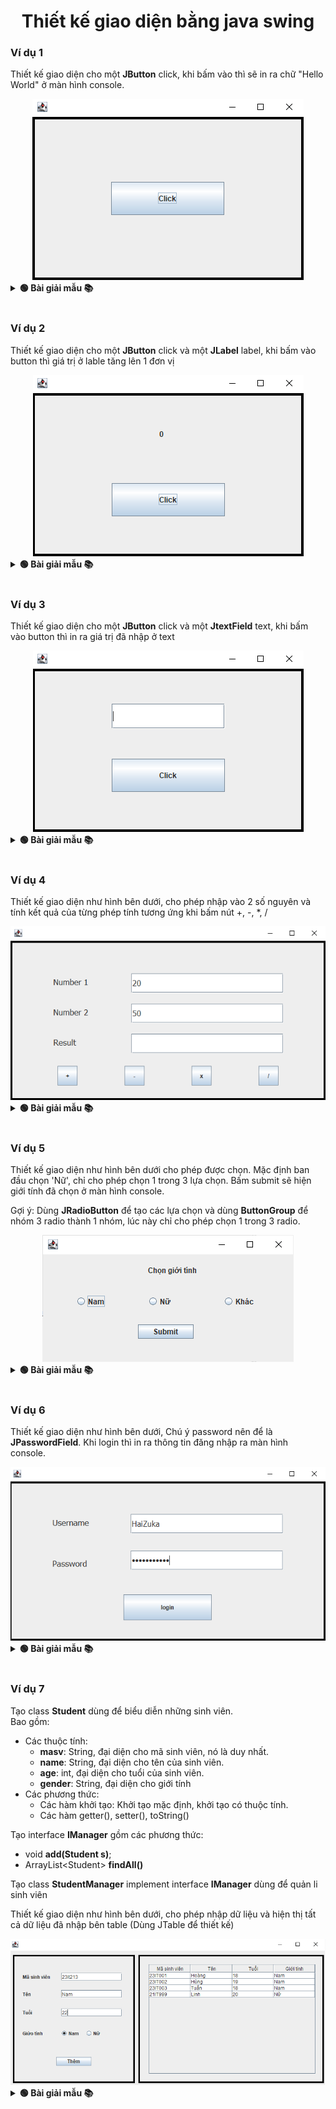 <div align="center">

# Thiết kế giao diện bằng java swing

</div>

### Ví dụ 1

Thiết kế giao diện cho một **JButton** click, khi bấm vào thì sẽ in ra chữ "Hello World" ở màn hình console.

<div align="center"><img src="./images/ui.png"></div>

<details>
<summary> <strong>🟢 Bài giải mẫu 📚</strong></summary>

```java
package test;

import java.awt.EventQueue;

import javax.swing.JFrame;
import javax.swing.JPanel;
import javax.swing.border.EmptyBorder;
import javax.swing.JButton;
import java.awt.event.ActionListener;
import java.awt.event.ActionEvent;

public class Test extends JFrame {

	private JPanel contentPane;

	/**
	 * Launch the application.
	 */
	public static void main(String[] args) {
		EventQueue.invokeLater(new Runnable() {
			public void run() {
				try {
					Test frame = new Test();
					frame.setVisible(true);
				} catch (Exception e) {
					e.printStackTrace();
				}
			}
		});
	}

	/**
	 * Create the frame.
	 */
	public Test() {
		setDefaultCloseOperation(JFrame.EXIT_ON_CLOSE);
		setBounds(100, 100, 450, 300);
		contentPane = new JPanel();
		contentPane.setBorder(new EmptyBorder(5, 5, 5, 5));

		setContentPane(contentPane);
		contentPane.setLayout(null);
		
		JButton btnNewButton = new JButton("Click");
		btnNewButton.addActionListener(new ActionListener() {
			public void actionPerformed(ActionEvent e) {
				System.out.println("Hello World");
			}
		});
		btnNewButton.setBounds(90, 85, 256, 67);
		contentPane.add(btnNewButton);
	}
}

```

</details>
<br>


### Ví dụ 2

Thiết kế giao diện cho một **JButton** click và một **JLabel** label, khi bấm vào button thì giá trị ở lable tăng lên 1 đơn vị

<div align="center"><img src="./images/ui2.png"></div>

<details>
<summary> <strong>🟢 Bài giải mẫu 📚</strong></summary>

```java
package test;

import java.awt.EventQueue;

import javax.swing.JFrame;
import javax.swing.JPanel;
import javax.swing.border.EmptyBorder;
import javax.swing.JButton;
import java.awt.event.ActionListener;
import java.awt.event.ActionEvent;
import javax.swing.JLabel;
import java.awt.Font;

public class App extends JFrame {

	private JPanel contentPane;
	private int count = 0;
	private JLabel label;

	/**
	 * Launch the application.
	 */
	public static void main(String[] args) {
		EventQueue.invokeLater(new Runnable() {
			public void run() {
				try {
					App frame = new App();
					frame.setVisible(true);
				} catch (Exception e) {
					e.printStackTrace();
				}
			}
		});
	}

	/**
	 * Create the frame.
	 */
	public App() {
		setDefaultCloseOperation(JFrame.EXIT_ON_CLOSE);
		setBounds(100, 100, 450, 300);
		contentPane = new JPanel();
		contentPane.setBorder(new EmptyBorder(5, 5, 5, 5));

		setContentPane(contentPane);
		contentPane.setLayout(null);
		
		JButton btnNewButton = new JButton("Click");
		btnNewButton.addActionListener(new ActionListener() {
			public void actionPerformed(ActionEvent e) {
				count ++;
				label.setText(count + "");
			}
		});
		btnNewButton.setBounds(92, 152, 256, 67);
		contentPane.add(btnNewButton);
		
		label = new JLabel("0");
		label.setFont(new Font("Tahoma", Font.PLAIN, 26));
		label.setBounds(195, 54, 74, 43);
		contentPane.add(label);
	}
}

```

</details>
<br>


### Ví dụ 3

Thiết kế giao diện cho một **JButton** click và một **JtextField** text, khi bấm vào button thì in ra giá trị đã nhập ở text

<div align="center"><img src="./images/ui3.png"></div>


<details>
<summary> <strong>🟢 Bài giải mẫu 📚</strong></summary>

```java
package test;

import java.awt.EventQueue;

import javax.swing.JFrame;
import javax.swing.JPanel;
import javax.swing.border.EmptyBorder;
import javax.swing.JButton;
import java.awt.event.ActionListener;
import java.awt.event.ActionEvent;
import javax.swing.JLabel;
import javax.swing.JTextField;

public class Test extends JFrame {

	private JPanel contentPane;
	private JTextField textField;

	/**
	 * Launch the application.
	 */
	public static void main(String[] args) {
		EventQueue.invokeLater(new Runnable() {
			public void run() {
				try {
					Test frame = new Test();
					frame.setVisible(true);
				} catch (Exception e) {
					e.printStackTrace();
				}
			}
		});
	}

	/**
	 * Create the frame.
	 */
	public Test() {
		setDefaultCloseOperation(JFrame.EXIT_ON_CLOSE);
		setBounds(100, 100, 450, 300);
		contentPane = new JPanel();
		contentPane.setBorder(new EmptyBorder(5, 5, 5, 5));

		setContentPane(contentPane);
		contentPane.setLayout(null);
		
		textField = new JTextField();
		textField.setBounds(69, 37, 291, 67);
		
		JButton btnNewButton = new JButton("Click");
		btnNewButton.addActionListener(new ActionListener() {
			public void actionPerformed(ActionEvent e) {
				String text = textField.getText();
				System.out.println("Content: " + text);
			}
		});
		btnNewButton.setBounds(90, 140, 256, 67);
		contentPane.add(btnNewButton);
		
		
		contentPane.add(textField);
		textField.setColumns(10);
	}
}

```

</details>
<br>

### Ví dụ 4

Thiết kế giao diện như hình bên dưới, cho phép nhập vào 2 số nguyên và tính kết quả của từng phép tính tương ứng khi bấm nút +, -, *, /

<div align="center"><img src="./images/ui5.png"></div>


<details>
<summary> <strong>🟢 Bài giải mẫu 📚</strong></summary>

```java
package test;

import java.awt.EventQueue;

import javax.swing.JFrame;
import javax.swing.JPanel;
import javax.swing.border.EmptyBorder;
import javax.swing.JButton;
import java.awt.event.ActionListener;
import java.awt.event.ActionEvent;
import javax.swing.JLabel;
import javax.swing.JOptionPane;
import javax.swing.JTextField;

public class Test extends JFrame {

	private JPanel contentPane;
	private JLabel lblNewLabel;
	private JButton nutton1;
	private JTextField text1;
	private JTextField text2;
	private JLabel lblNumber;
	private JTextField text3;
	private JLabel lblResult;
	private JButton button2;
	private JButton button3;
	private JButton button4;

	/**
	 * Launch the application.
	 */
	public static void main(String[] args) {
		EventQueue.invokeLater(new Runnable() {
			public void run() {
				try {
					Test frame = new Test();
					frame.setVisible(true);
				} catch (Exception e) {
					e.printStackTrace();
				}
			}
		});
	}

	/**
	 * Create the frame.
	 */
	public Test() {
		setDefaultCloseOperation(JFrame.EXIT_ON_CLOSE);
		setBounds(100, 100, 450, 300);
		contentPane = new JPanel();
		contentPane.setBorder(new EmptyBorder(5, 5, 5, 5));

		setContentPane(contentPane);
		contentPane.setLayout(null);
		
		lblNewLabel = new JLabel("Number 1");
		lblNewLabel.setBounds(45, 38, 78, 14);
		contentPane.add(lblNewLabel);
		
		nutton1 = new JButton("+");
		nutton1.addActionListener(new ActionListener() {
			public void actionPerformed(ActionEvent e) {
				try {
					String text_1 = text1.getText();
					String text_2 = text2.getText();
					int number1 = Integer.parseInt(text_1);
					int number2 = Integer.parseInt(text_2);
					int result = number1 + number2;
					text3.setText(result + "");
				} catch (Exception e2) {
					// TODO: handle exception
					JOptionPane.showMessageDialog(null, "Error");
				}
			}
		});
		nutton1.setBounds(45, 182, 52, 50);
		contentPane.add(nutton1);
		
		text1 = new JTextField();
		text1.setBounds(159, 29, 221, 32);
		contentPane.add(text1);
		text1.setColumns(10);
		
		text2 = new JTextField();
		text2.setColumns(10);
		text2.setBounds(159, 72, 221, 32);
		contentPane.add(text2);
		
		lblNumber = new JLabel("Number 2");
		lblNumber.setBounds(45, 81, 78, 14);
		contentPane.add(lblNumber);
		
		text3 = new JTextField();
		text3.setColumns(10);
		text3.setBounds(159, 120, 221, 32);
		contentPane.add(text3);
		
		lblResult = new JLabel("Result");
		lblResult.setBounds(45, 129, 78, 14);
		contentPane.add(lblResult);
		
		button2 = new JButton("-");
		button2.addActionListener(new ActionListener() {
			public void actionPerformed(ActionEvent e) {
				try {
					String text_1 = text1.getText();
					String text_2 = text2.getText();
					int number1 = Integer.parseInt(text_1);
					int number2 = Integer.parseInt(text_2);
					int result = number1 - number2;
					text3.setText(result + "");
				} catch (Exception e2) {
					// TODO: handle exception
					JOptionPane.showMessageDialog(null, "Error");
				}
			}
		});
		button2.setBounds(142, 182, 52, 50);
		contentPane.add(button2);
		
		button3 = new JButton("x");
		button3.addActionListener(new ActionListener() {
			public void actionPerformed(ActionEvent e) {
				try {
					String text_1 = text1.getText();
					String text_2 = text2.getText();
					int number1 = Integer.parseInt(text_1);
					int number2 = Integer.parseInt(text_2);
					int result = number1 * number2;
					text3.setText(result + "");
				} catch (Exception e2) {
					// TODO: handle exception
					JOptionPane.showMessageDialog(null, "Error");
				}
			}
		});
		button3.setBounds(239, 182, 52, 50);
		contentPane.add(button3);
		
		button4 = new JButton("/");
		button4.addActionListener(new ActionListener() {
			public void actionPerformed(ActionEvent e) {
				try {
					String text_1 = text1.getText();
					String text_2 = text2.getText();
					int number1 = Integer.parseInt(text_1);
					int number2 = Integer.parseInt(text_2);
					float result = (float)number1 / number2;
					text3.setText(result + "");
				} catch (Exception e2) {
					// TODO: handle exception
					JOptionPane.showMessageDialog(null, "Error");
				}
			}
		});
		button4.setBounds(336, 182, 52, 50);
		contentPane.add(button4);
	}
}

```

</details>
<br>

### Ví dụ 5

Thiết kế giao diện như hình bên dưới cho phép được chọn. Mặc định ban đầu chọn 'Nữ', chỉ cho phép chọn 1 trong 3 lựa chọn. Bấm submit sẽ hiện giới tính đã chọn ở màn hình console.

Gợi ý: Dùng **JRadioButton** để tạo các lựa chọn và dùng **ButtonGroup** để nhóm 3 radio thành 1 nhóm, lúc này chỉ cho phép chọn 1 trong 3 radio.

<div align="center"><img src="./images/ui7.png"></div>

<details>
<summary> <strong>🟢 Bài giải mẫu 📚</strong></summary>

```java
package test;

import java.awt.EventQueue;

import javax.swing.JFrame;
import javax.swing.JPanel;
import javax.swing.border.EmptyBorder;
import javax.swing.JRadioButton;
import javax.swing.ButtonGroup;
import javax.swing.JButton;
import java.awt.event.ActionListener;
import java.awt.event.ActionEvent;

public class Ex5 extends JFrame {

	private JPanel contentPane;

	/**
	 * Launch the application.
	 */
	public static void main(String[] args) {
		EventQueue.invokeLater(new Runnable() {
			public void run() {
				try {
					Ex5 frame = new Ex5();
					frame.setVisible(true);
				} catch (Exception e) {
					e.printStackTrace();
				}
			}
		});
	}

	/**
	 * Create the frame.
	 */
	public Ex5() {
		setDefaultCloseOperation(JFrame.EXIT_ON_CLOSE);
		setBounds(100, 100, 450, 238);
		contentPane = new JPanel();
		contentPane.setBorder(new EmptyBorder(5, 5, 5, 5));

		setContentPane(contentPane);
		contentPane.setLayout(null);
		
		JRadioButton rd1 = new JRadioButton("Nam");
		rd1.setBounds(26, 75, 109, 23);
		contentPane.add(rd1);
		
		JRadioButton rd2 = new JRadioButton("Nữ");
		rd2.setBounds(161, 75, 109, 23);
		contentPane.add(rd2);
		
		JRadioButton rd3 = new JRadioButton("Khác");
		rd3.setBounds(296, 75, 109, 23);
		contentPane.add(rd3);
		
		ButtonGroup buttonGroup = new ButtonGroup();
		buttonGroup.add(rd1);
		buttonGroup.add(rd2);
		buttonGroup.add(rd3);
		
		rd2.setSelected(true);
		
		JButton btnNewButton = new JButton("submit");
		btnNewButton.addActionListener(new ActionListener() {
			public void actionPerformed(ActionEvent e) {
				if (rd1.isSelected())
					System.out.println(rd1.getText());
				if (rd2.isSelected())
					System.out.println(rd2.getText());
				if (rd3.isSelected())
					System.out.println(rd3.getText());
			}
		});
		btnNewButton.setBounds(164, 129, 89, 23);
		contentPane.add(btnNewButton);
	}
}
```

</details>
<br>

### Ví dụ 6

Thiết kế giao diện như hình bên dưới, Chú ý password nên để là **JPasswordField**. Khi login thì in ra thông tin đăng nhập ra màn hình console.

<div align="center"><img src="./images/ui4.png"></div>

<details>
<summary> <strong>🟢 Bài giải mẫu 📚</strong></summary>

```java
package test;

import java.awt.EventQueue;

import javax.swing.JFrame;
import javax.swing.JPanel;
import javax.swing.border.EmptyBorder;
import javax.swing.JLabel;
import javax.swing.JTextField;
import javax.swing.JPasswordField;
import javax.swing.JButton;
import java.awt.event.ActionListener;
import java.awt.event.ActionEvent;

public class Ex6 extends JFrame {

	private JPanel contentPane;
	private JTextField username;
	private JPasswordField password;

	/**
	 * Launch the application.
	 */
	public static void main(String[] args) {
		EventQueue.invokeLater(new Runnable() {
			public void run() {
				try {
					Ex6 frame = new Ex6();
					frame.setVisible(true);
				} catch (Exception e) {
					e.printStackTrace();
				}
			}
		});
	}

	/**
	 * Create the frame.
	 */
	public Ex6() {
		setDefaultCloseOperation(JFrame.EXIT_ON_CLOSE);
		setBounds(100, 100, 517, 301);
		contentPane = new JPanel();
		contentPane.setBorder(new EmptyBorder(5, 5, 5, 5));

		setContentPane(contentPane);
		contentPane.setLayout(null);
		
		JLabel lblNewLabel = new JLabel("Username");
		lblNewLabel.setBounds(40, 58, 98, 14);
		contentPane.add(lblNewLabel);
		
		JLabel lblNewLabel_1 = new JLabel("Password");
		lblNewLabel_1.setBounds(40, 120, 79, 14);
		contentPane.add(lblNewLabel_1);
		
		username = new JTextField();
		username.setBounds(157, 44, 283, 44);
		contentPane.add(username);
		username.setColumns(10);
		
		password = new JPasswordField();
		password.setBounds(157, 118, 283, 44);
		contentPane.add(password);
		
		JButton btnNewButton = new JButton("Login");
		btnNewButton.addActionListener(new ActionListener() {
			public void actionPerformed(ActionEvent e) {
				System.out.println("Username:\t" + username.getText());
				System.out.println("Password:\t" + password.getText());
			}
		});
		btnNewButton.setBounds(167, 188, 174, 44);
		contentPane.add(btnNewButton);
	}
}
```

</details>
<br>



### Ví dụ 7

Tạo class **Student** dùng để biểu diễn những sinh viên.<br>Bao gồm:
- Các thuộc tính:
    -   **masv**: String, đại diện cho mã sinh viên, nó là duy nhất.
    -   **name**: String, đại diện cho tên của sinh viên.
    -   **age**: int, đại diện cho tuổi của sinh viên.
    -   **gender**: String, đại diện cho giới tính
- Các phương thức:
    -   Các hàm khởi tạo: Khởi tạo mặc định, khởi tạo có thuộc tính.
    - Các hàm getter(), setter(), toString()

Tạo interface **IManager** gồm các phương thức:
- void **add(Student s)**;
- ArrayList\<Student> **findAll()**

Tạo class **StudentManager** implement interface **IManager** dùng để quản li sinh viên

Thiết kế giao diện như hình bên dưới, cho phép nhập dữ liệu và hiện thị tất cả dữ liệu đã nhập bên table (Dùng JTable để thiết kế)


<div align="center"><img src="./images/ui6.png"></div>


<details>
<summary> <strong>🟢 Bài giải mẫu 📚</strong></summary>

Tải code ví dụ 7 [Tại đây](./UI_StudentManager.zip)

</details>
<br>